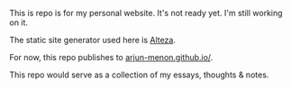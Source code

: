 This is repo is for my personal website. It's not ready yet. I'm still working on it.

The static site generator used here is [Alteza](https://github.com/arjun-menon/alteza).

For now, this repo publishes to [arjun-menon.github.io/](arjun-menon.github.io/).

This repo would serve as a collection of my essays, thoughts & notes.
